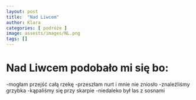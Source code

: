 ```yaml
---
layout: post
title:  "Nad Liwcem"
author: Klara
categories: [ podróże ]
image: assests/images/NL.png
tags: []
---
```


# Nad Liwcem podobało mi się bo:
-mogłam przejść całą rzekę
-przeszłam nurt i mnie nie zniosło
-znaleźliśmy grzybka
-kąpaliśmy się przy skarpie
-niedaleko był las z sosnami